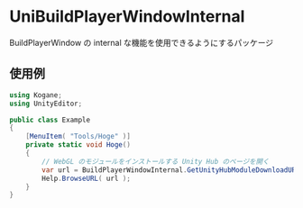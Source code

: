 # UniBuildPlayerWindowInternal

BuildPlayerWindow の internal な機能を使用できるようにするパッケージ

## 使用例

```cs
using Kogane;
using UnityEditor;

public class Example
{
    [MenuItem( "Tools/Hoge" )]
    private static void Hoge()
    {
        // WebGL のモジュールをインストールする Unity Hub のページを開く
        var url = BuildPlayerWindowInternal.GetUnityHubModuleDownloadURL( "WebGL" );
        Help.BrowseURL( url );
    }
}
```
